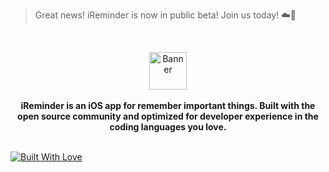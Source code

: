 > Great news! iReminder is now in public beta! Join us today! ☁️🎉

<br />
<p align="center">
    <img height="60" src="https://github.com/ialexballa/iReminder/blob/main/img/iReminder-banner.png" alt="Banner">
    <br />
    <br />
    <b>iReminder is an iOS app for remember important things. Built with the open source community and optimized for developer experience in the coding languages you love.</b>
    <br />
    <br />
</p>

[![Built With Love](https://img.shields.io/badge/Built-With%20Love-red)](https://appwrite.io/company/careers)
